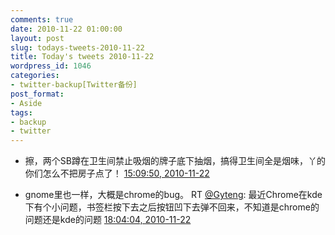 ```yaml
---
comments: true
date: 2010-11-22 01:00:00
layout: post
slug: todays-tweets-2010-11-22
title: Today's tweets 2010-11-22
wordpress_id: 1046
categories:
- twitter-backup[Twitter备份]
post_format:
- Aside
tags:
- backup
- twitter
---
```





  * 擦，两个SB蹲在卫生间禁止吸烟的牌子底下抽烟，搞得卫生间全是烟味，丫的你们怎么不把房子点了！ [15:09:50, 2010-11-22](http://twitter.com/gfrog/statuses/6605256259538944)





  * gnome里也一样，大概是chrome的bug。 RT [@Gyteng](http://twitter.com/Gyteng): 最近Chrome在kde下有个小问题，书签栏按下去之后按钮凹下去弹不回来，不知道是chrome的问题还是kde的问题 [18:04:04, 2010-11-22](http://twitter.com/gfrog/statuses/6649101999411200)




